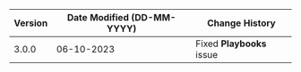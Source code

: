 | **Version** | **Date Modified (DD-MM-YYYY)** | **Change History**                                                 |
|-------------|--------------------------------|--------------------------------------------------------------------|
| 3.0.0       | 06-10-2023                     |	Fixed **Playbooks** issue                                       |	                                                           